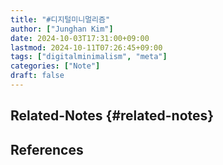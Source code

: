 ```yaml
---
title: "#디지털미니멀리즘"
author: ["Junghan Kim"]
date: 2024-10-03T17:31:00+09:00
lastmod: 2024-10-11T07:26:45+09:00
tags: ["digitalminimalism", "meta"]
categories: ["Note"]
draft: false
---
```


<!--more-->


## Related-Notes {#related-notes}

## References

<style>.csl-entry{text-indent: -1.5em; margin-left: 1.5em;}</style><div class="csl-bib-body">
</div>
